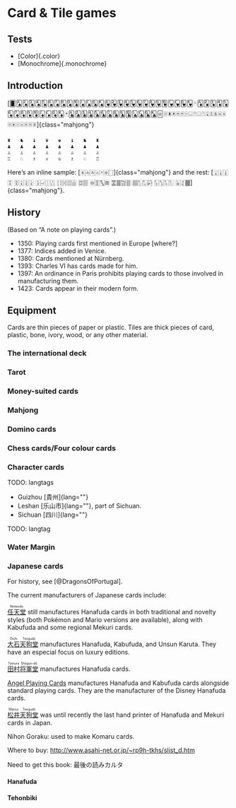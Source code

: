 # Card & Tile games

## Tests

* [Color]{.color}
* [Monochrome]{.monochrome}

## Introduction

[🂠🂡🂢🂣🂤🂥🂦🂧🂨🂩🂪🂫🂬🂭🂮🂱🂲🂳🂴🂵🂶🂷🂸🂹🂺🂻🂼🂽🂾🂿🃁🃂🃃🃄🃅🃆🃇🃈🃉🃊🃋🃌🃍🃎🃏🃑🃒🃓🃔🃕🃖🃗🃘🃙🃚🃛🃜🃝🃞🃟🃠🃡🃢🃣🃤🃥🃦🃧🃨🃩🃪🃫🃬🃭🃮🃯🃰🃱🃲🃳🃴🃵]{class="mahjong"}

    ♜   ♞   ♝   ♛   ♚   ♝   ♞   ♜
    ♟   ♟   ♟   ♟   ♟   ♟   ♟   ♟
    ♙   ♙   ♙   ♙   ♙   ♙   ♙   ♙
    ♖   ♘   ♗   ♕   ♔   ♗   ♘   ♖

Here’s an inline sample: [🀀🀁🀂🀃🀄🀅🀆]{class="mahjong"} and the rest: [🀇🀈🀉🀊 🀋🀌🀍🀎 🀏🀐🀑🀒
🀓🀔🀕🀖 🀗🀘 🀙🀚🀛🀜 🀝🀞🀟🀠 🀡🀢🀣🀤 🀥🀦🀧🀨 🀩🀪🀫]{class="mahjong"}.

## History

(Based on “A note on playing cards”.)

* 1350: Playing cards first mentioned in Europe [where?]
* 1377: Indices added in Venice.
* 1380: Cards mentioned at Nürnberg.
* 1393: Charles VI has cards made for him.
* 1397: An ordinance in Paris prohibits playing cards to those involved in
  manufacturing them.
* 1423: Cards appear in their modern form.

## Equipment

Cards are thin pieces of paper or plastic. Tiles are thick pieces of card,
plastic, bone, ivory, wood, or any other material.

### The international deck

### Tarot

### Money-suited cards

### Mahjong

### Domino cards

### Chess cards/Four colour cards

### Character cards 

TODO: langtags

* Guizhou [貴州]{lang=""}
* Leshan [乐山市]{lang=""}, part of Sichuan.
* Sichuan [四川]{lang=""}

TODO: langtag

### Water Margin

### Japanese cards

For history, see [@DragonsOfPortugal].

The current manufacturers of Japanese cards include:


<a href="https://www.nintendo.co.jp/"><ruby lang="ja-Latn">任天堂<rt
lang="ja-Latn">Nintendo</rt></ruby></a> still manufactures Hanafuda cards in
both traditional and novelty styles (both Pokémon and Mario versions are
available), along with Kabufuda and some regional Mekuri cards.

<a href="http://www.tengudo.jp/english/"><ruby lang="ja-Latn">大石<rt
lang="ja-Latn">Ōishi</rt>天狗堂<rt lang="ja-Latn">Tengudō</rt></ruby></a>
manufactures Hanafuda, Kabufuda, and Unsun Karuta. They have an especial focus
on luxury editions.

<a href="http://www5f.biglobe.ne.jp/~karutaya/"><ruby lang="ja-Latn">田村<rt
lang="ja-Latn">Tamura</rt>将軍堂<rt lang="ja-Latn">Shōgun-dō</rt></ruby></a>
manufactures Hanafuda cards.

<a href="http://www.angelplayingcards.com/product/hana.php">Angel Playing
Cards</a> manufactures Hanafuda and Kabufuda cards alongside standard playing
cards. They are the manufacturer of the Disney Hanafuda cards.

<a href="http://www.geocities.jp/xmbwq497/matsui_shigoto/matsuitengudo_shigoto.html"><ruby
lang="ja-Latn">松井<rt lang="ja-Latn">Matsui</rt>天狗堂<rt
lang="ja-Latn">Tengudō</rt></ruby></a> was until recently the last hand printer
of Hanafuda and Mekuri cards in Japan.

Nihon Goraku: used to make Komaru cards.

Where to buy: http://www.asahi-net.or.jp/~rp9h-tkhs/slist_d.htm

Need to get this book: 最後の読みカルタ

#### Hanafuda

#### Tehonbiki


